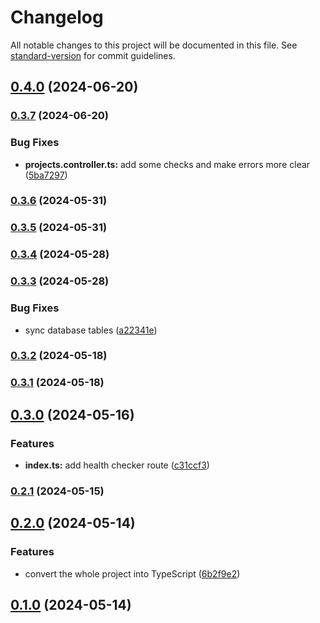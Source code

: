 # Changelog

All notable changes to this project will be documented in this file. See [standard-version](https://github.com/conventional-changelog/standard-version) for commit guidelines.

## [0.4.0](https://github.com/appnest-dev/AppNest-BE/compare/v0.3.7...v0.4.0) (2024-06-20)

### [0.3.7](https://github.com/appnest-dev/AppNest-BE/compare/v0.3.6...v0.3.7) (2024-06-20)


### Bug Fixes

* **projects.controller.ts:** add some checks and make errors more clear ([5ba7297](https://github.com/appnest-dev/AppNest-BE/commits5ba729708fa0394a98155bacc023c29d1ca88d93))

### [0.3.6](https://github.com/appnest-dev/AppNest-BE/compare/v0.3.5...v0.3.6) (2024-05-31)

### [0.3.5](https://github.com/appnest-dev/AppNest-BE/compare/v0.3.4...v0.3.5) (2024-05-31)

### [0.3.4](https://github.com/appnest-dev/AppNest-BE/compare/v0.3.3...v0.3.4) (2024-05-28)

### [0.3.3](https://github.com/appnest-dev/AppNest-BE/compare/v0.3.2...v0.3.3) (2024-05-28)


### Bug Fixes

* sync database tables ([a22341e](https://github.com/appnest-dev/AppNest-BE/commitsa22341ecfce56bdd1a7bdf74e029159a6738dd95))

### [0.3.2](https://github.com/appnest-dev/AppNest-BE/compare/v0.3.1...v0.3.2) (2024-05-18)

### [0.3.1](https://github.com/appnest-dev/AppNest-BE/compare/v0.3.0...v0.3.1) (2024-05-18)

## [0.3.0](https://github.com/appnest-dev/AppNest-BE/compare/v0.2.1...v0.3.0) (2024-05-16)


### Features

* **index.ts:** add health checker route ([c31ccf3](https://github.com/appnest-dev/AppNest-BE/commitsc31ccf30181872c750a3544e961d44df39743c6c))

### [0.2.1](https://github.com/appnest-dev/AppNest-BE/compare/v0.2.0...v0.2.1) (2024-05-15)

## [0.2.0](https://github.com/appnest-dev/AppNest-BE/compare/v0.1.0...v0.2.0) (2024-05-14)


### Features

* convert the whole project into TypeScript ([6b2f9e2](https://github.com/appnest-dev/AppNest-BE/commits6b2f9e2f65ea142a3df81ff772416723754db114))

## [0.1.0](https://github.com/appnest-dev/AppNest-BE/compare/v1.1.0...v0.1.0) (2024-05-14)
